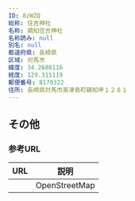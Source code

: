 ```yaml
---
ID: 8zWZQ
総称: 住吉神社
名称: 鶏知住吉神社
名称読み: null
別名: null
都道府県: 長崎県
区域: 対馬市
緯度: 34.2688116
経度: 129.315119
郵便番号: 8170322
住所: 長崎県対馬市美津島町鷄知甲１２８１
---
```


## その他

### 参考URL

| URL | 説明          |
| --- | ------------- |
|     | OpenStreetMap |
